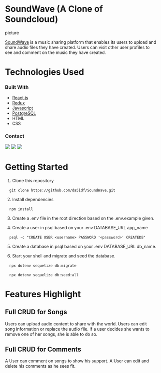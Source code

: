 # SoundWave (A Clone of Soundcloud)

picture

[SoundWave](https://soundwave-clone.herokuapp.com/) is a music sharing platform that enables its users to upload and share audio files they have created. Users can visit other user profiles to see and comment on the music they have created.

# Technologies Used

### Built With

* [React.js](https://reactjs.org/)
* [Redux](https://redux.js.org/)
* [Javascript](https://www.javascript.com/)
* [PostgreSQL](https://www.postgresql.org/)
* HTML
* CSS

### Contact

<a href="https://https://www.linkedin.com/in/david-forster-70b44673/"><img src="https://img.shields.io/badge/LinkedIn-0077B5?style=for-the-badge&logo=linkedin&logoColor=white" /></a>
<a href="https://mail.google.com/mail/?view=cm&fs=1&to=davidpforster24@gmail.com"><img src="https://img.shields.io/badge/Gmail-D14836?style=for-the-badge&logo=gmail&logoColor=white" /></a>
<a href="https://github.com/da5idf"><img src="https://img.shields.io/badge/GitHub-100000?style=for-the-badge&logo=github&logoColor=white" /></a>

# Getting Started

1. Clone this repository <br />

&ensp;&ensp;`git clone https://github.com/da5idf/SoundWave.git`

2. Install dependencies  <br />

&ensp;&ensp;`npm install`

3. Create a .env file in the root direction based on the .env.example given.  <br />

4. Create a user in psql based on your .env DATABASE_URL app_name   <br />

&ensp;&ensp;`psql -c "CREATE USER <username> PASSWORD '<password>' CREATEDB"`

5. Create a database in psql based on your .env DATABASE_URL db_name.  <br />

6. Start your shell and migrate and seed the database.   <br />

&ensp;&ensp;`npx dotenv sequelize db:migrate`   <br />

&ensp;&ensp;`npx dotenv sequelize db:seed:all`

# Features Highlight

## Full CRUD for Songs

Users can upload audio content to share with the world. Users can edit song information or replace the audio file. If a user decides she wants to remove one of her songs, she is able to do so. 

## Full CRUD for Comments

A User can comment on songs to show his support. A User can edit and delete his comments as he sees fit.

<div align="center>
  <img src="https://soundwave-clone.s3.amazonaws.com/Comment-CRUD.mp4" />
</div>
